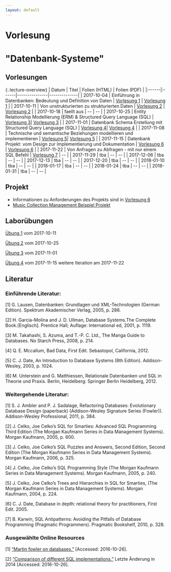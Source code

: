 ```yaml
---
layout: default
---
```


# Vorlesung 

# "Datenbank-Systeme"

## Vorlesungen
 
{:.lecture-overview}
| Datum | Titel | Folien (HTML) | Folien (PDF) |
|:------|:------|---------------|--------------| 
| 2017-10-04 | Einführung in Datenbanken: Bedeutung und Definition von Daten | [Vorlesung 1](vorlesung-1.html) | [Vorlesung 1](vorlesung-1.pdf) |
| 2017-10-11 | Von unstrukturierten zu strukturierten Daten | [Vorlesung 2](vorlesung-2.html) | [Vorlesung 2](vorlesung-2.pdf) |
| 2017-10-18 | faellt aus | -- | -- |
| 2017-10-25 | Entity Relationship Modellierung (ERM) & Structured Query Language (SQL) | [Vorlesung 3](vorlesung-3.html)| [Vorlesung 3](vorlesung-3.pdf) |
| 2017-11-01 | Datenbank Schema Erstellung mit Structured Query Language (SQL) | [Vorlesung 4](vorlesung-4.html)| [Vorlesung 4](vorlesung-4.pdf) |
| 2017-11-08 | Technische und semantische Beziehungen modellieren und implementieren | [Vorlesung 5](vorlesung-5.html)| [Vorlesung 5](vorlesung-5.pdf) |
| 2017-11-15 | Datenbank Projekt: vom Design zur Implementierung und Dokumentation | [Vorlesung 6](vorlesung-6.html) | [Vorlesung 6](vorlesung-6.pdf)  |
| 2017-11-22 | Von Anfragen zu Abfragen - mit nur einem SQL Befehl | [Vorlesung 7](vorlesung-7.html) | -- |
| 2017-11-29 | tba | -- | -- |
| 2017-12-06 | tba | -- | -- |
| 2017-12-13 | tba | -- | -- |
| 2017-12-20 | tba | -- | -- |
| 2018-01-10 | tba | -- | -- |
| 2018-01-17 | tba | -- | -- |
| 2018-01-24 | tba | -- | -- |
| 2018-01-31 | tba | -- | -- | 

## Projekt

* Informationen zu Anforderungen des Projekts sind in [Vorlesung 6](vorlesung-6.html)
* [Music Collection Management Beispiel Projekt](mcm-db)
 
 
## Laborübungen

[Übung 1](labor-uebung-1) vom 2017-10-11

[Übung 2](labor-uebung-2) vom  2017-10-25

[Übung 3](labor-uebung-3) vom 2017-11-01

[Übung 4](labor-uebung-4) vom 2017-11-15 weitere Iteration am 2017-11-22




## Literatur
 
### Einführende Literatur:

[1] G. Lausen, Datenbanken: Grundlagen und XML-Technologien (German Edition). Spektrum Akademischer Verlag, 2005, p. 286.

[2] H. Garcia-Molina and J. D. Ullman, Database Systems.The Complete Book.[Englisch]. Prentice Hall; Auflage: International ed, 2001, p. 1119.

[3] M. Takahashi, S. Azuma, and T.-P. C. Ltd., The Manga Guide to Databases. No Starch Press, 2008, p. 214.

[4] Q. E. Mccallum, Bad Data, First Edit. Sebastopol, California, 2012.

[5] C. J. Date, An Introduction to Database Systems (8th Edition). Addison-Wesley, 2003, p. 1024.

<a id="matthiessen" />[6] M. Unterstein and G. Matthiessen, Relationale Datenbanken und SQL in Theorie und Praxis. Berlin, Heidelberg: Springer Berlin Heidelberg, 2012.

### Weitergehende Literatur:

[1] S. J. Ambler and P. J. Sadalage, Refactoring Databases: Evolutionary Database Design (paperback) (Addison-Wesley Signature Series (Fowler)). Addison-Wesley Professional, 2011, p. 384.

[2] J. Celko, Joe Celko’s SQL for Smarties: Advanced SQL Programming Third Edition (The Morgan Kaufmann Series in Data Management Systems). Morgan Kaufmann, 2005, p. 600.

[3] J. Celko, Joe Celko’s SQL Puzzles and Answers, Second Edition, Second Edition (The Morgan Kaufmann Series in Data Management Systems). Morgan Kaufmann, 2006, p. 325.

[4] J. Celko, Joe Celko’s SQL Programming Style (The Morgan Kaufmann Series in Data Management Systems). Morgan Kaufmann, 2005, p. 240.

[5] J. Celko, Joe Celko’s Trees and Hierarchies in SQL for Smarties, (The Morgan Kaufmann Series in Data Management Systems). Morgan Kaufmann, 2004, p. 224.

[6] C. J. Date, Database in depth: relational theory for practitioners, First Edit. 2005.

[7] B. Karwin, SQL Antipatterns: Avoiding the Pitfalls of Database Programming (Pragmatic Programmers). Pragmatic Bookshelf, 2010, p. 328.

### Ausgewählte Online Resources

[1] [“Martin fowler on databases.”](http://martinfowler.com/bliki/DatabaseThaw.html) [Accessed: 2016-10-26].

[2] [“Comparison of different SQL implementations.”](http://troels.arvin.dk/db/rdbms/) Letzte Änderung in 2014 [Accessed: 2016-10-26].

